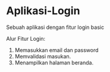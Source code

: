 # Aplikasi-Login
Sebuah aplikasi dengan fitur login basic

Alur Fitur Login:
1. Memasukkan email dan password
2. Memvalidasi masukan.
3. Menampilkan halaman beranda.
